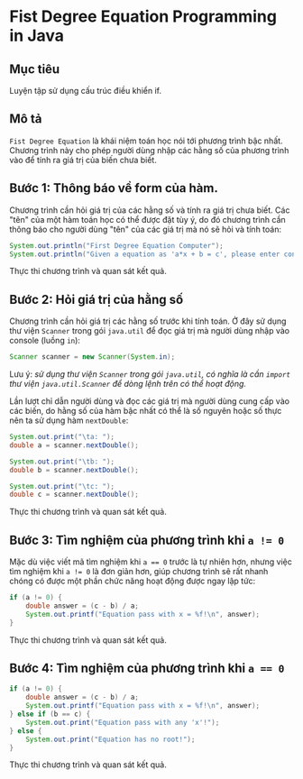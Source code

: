 # Fist Degree Equation Programming in Java

## Mục tiêu

Luyện tập sử dụng cấu trúc điều khiển if.

Mô tả
---

`Fist Degree Equation` là khái niệm toán học nói tới phương trình bậc nhất. Chương trình 
này cho phép người dùng nhập các hằng số của phương trình vào để tính ra giá trị của biến
chưa biết.

## Bước 1: Thông báo về form của hàm.

Chương trình cần hỏi giá trị của các hằng số và tính ra giá trị chưa biết. Các "tên" của
một hàm toán học có thể được đặt tùy ý, do đó chương trình cần thông báo cho người dùng 
"tên" của các giá trị mà nó sẽ hỏi và tính toán:

```java
System.out.println("First Degree Equation Computer");
System.out.println("Given a equation as 'a*x + b = c', please enter constants:");
```

Thực thi chương trình và quan sát kết quả.

## Bước 2: Hỏi giá trị của hằng số

Chương trình cần hỏi giá trị các hằng số trước khi tính toán. Ở đây sử dụng thư viện
`Scanner` trong gói `java.util` để đọc giá trị mà người dùng nhập vào console (luồng `in`):

```java
Scanner scanner = new Scanner(System.in);
```

Lưu ý: _sử dụng thư viện `Scanner` trong gói `java.util`, có nghĩa là cần `import` thư
viện `java.util.Scanner` để dòng lệnh trên có thể hoạt động._

Lần lượt chỉ dẫn người dùng và đọc các giá trị mà người dùng cung cấp vào các biến, do 
hằng số của hàm bậc nhất có thể là số nguyên hoặc số thực nên ta sử dụng hàm `nextDouble`:

```java
System.out.print("\ta: ");
double a = scanner.nextDouble();

System.out.print("\tb: ");
double b = scanner.nextDouble();

System.out.print("\tc: ");
double c = scanner.nextDouble();
```

Thực thi chương trình và quan sát kết quả.

## Bước 3: Tìm nghiệm của phương trình khi `a != 0`

Mặc dù việc viết mã tìm nghiệm khi `a == 0` trước là tự nhiên hơn, nhưng việc tìm nghiệm
khi `a != 0` là đơn giản hơn, giúp chương trình sẽ rất nhanh chóng có được một phần chức
năng hoạt động được ngay lập tức:

```java
if (a != 0) {
    double answer = (c - b) / a;
    System.out.printf("Equation pass with x = %f!\n", answer);
}
```

Thực thi chương trình và quan sát kết quả.

## Bước 4: Tìm nghiệm của phương trình khi `a == 0`

```java
if (a != 0) {
    double answer = (c - b) / a;
    System.out.printf("Equation pass with x = %f!\n", answer);
} else if (b == c) {
    System.out.print("Equation pass with any 'x'!");
} else {
    System.out.print("Equation has no root!");
}
```

Thực thi chương trình và quan sát kết quả.
